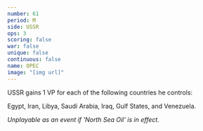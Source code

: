 ```yaml
---
number: 61
period: M
side: USSR
ops: 3
scoring: false
war: false
unique: false
continuous: false
name: OPEC
image: "[img url]"
---
```

USSR gains 1 VP for each of the following countries he controls:

Egypt, Iran, Libya, Saudi Arabia, Iraq, Gulf States, and Venezuela.

*Unplayable as an event if 'North Sea Oil' is in effect.*
